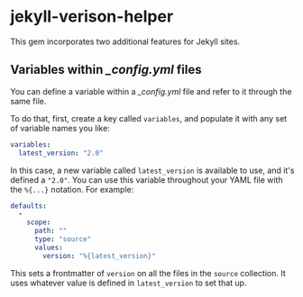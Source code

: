 jekyll-verison-helper
=======================

This gem incorporates two additional features for Jekyll sites.

## Variables within *_config.yml* files

You can define a variable within a *_config.yml* file and refer to it through the same file.

To do that, first, create a key called `variables`, and populate it with any set of variable names you like:

``` yaml
variables:
  latest_version: "2.0"
```

In this case, a new variable called `latest_version` is available to use, and it's defined a `"2.0"`. You can use this variable throughout your YAML file with the `%{...}` notation. For example:

``` yaml
defaults:
  -
    scope:
      path: ""
      type: "source"
      values:
        version: "%{latest_version}"
```

This sets a frontmatter of `version` on all the files in the `source` collection. It uses whatever value is defined in `latest_version` to set that up.
